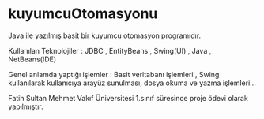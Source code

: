 # kuyumcuOtomasyonu
Java ile yazılmış basit bir kuyumcu otomasyon programıdır.

Kullanılan Teknolojiler : JDBC , EntityBeans , Swing(UI) , Java , NetBeans(IDE) 

Genel anlamda yaptığı işlemler : Basit veritabanı işlemleri , Swing kullanılarak kullanıcıya arayüz sunulması, dosya okuma ve yazma işlemleri...

Fatih Sultan Mehmet Vakıf Üniversitesi 1.sınıf süresince proje ödevi olarak yapılmıştır.
